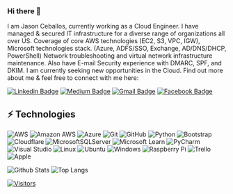 <!--
**jasonceballos29/jasonceballos29** is a ✨ _special_ ✨ repository because its `README.md` (this file) appears on your GitHub profile.

Here are some ideas to get you started:

- 🔭 I’m currently working on ...
- 🌱 I’m currently learning ...
- 👯 I’m looking to collaborate on ...
- 🤔 I’m looking for help with ...
- 💬 Ask me about ...
- 📫 How to reach me: ...
- 😄 Pronouns: ...
- ⚡ Fun fact: ...
-->
### Hi there 👋





I am Jason Ceballos, currently working as a Cloud Engineer. I have managed & secured IT infrastructure for a diverse range of organizations all over US. Coverage of core AWS technologies (EC2, S3, VPC, IGW), Microsoft technologies stack. (Azure, ADFS/SSO, Exchange, AD/DNS/DHCP, PowerShell) Network troubleshooting and virtual network infrastructure maintenance. Also have E-mail Security experience with DMARC, SPF, and DKIM. I am currently seeking new opportunities in the Cloud. Find out more about me & feel free to connect with me here:

[![Linkedin Badge](https://img.shields.io/badge/-JasonCeballos-blue?style=flat-square&logo=Linkedin&logoColor=white&link=https://www.linkedin.com/in/ludehsar/)](https://www.linkedin.com/in/jasonceballos/)
[![Medium Badge](https://img.shields.io/badge/jasonceballos-12100E?style=flat-square&logo=medium&logoColor=white&link=https://medium.com/@jasonceballos/)](https://medium.com/@jasonceballos)
[![Gmail Badge](https://img.shields.io/badge/-jasonceballos@gmail.com-c14438?style=flat-square&logo=Gmail&logoColor=white&link=mailto:jasonceballos@gmail.com)](mailto:jasonceballos@gmail.com)
[![Facebook Badge](https://img.shields.io/badge/jasonceballos-1877F2?style=flat-square&logo=facebook&logoColor=white&link=https://www.facebook.com/jasonceballos/)](https://www.facebook.com/jasonceballos/)


## ⚡ Technologies

![AWS](https://img.shields.io/badge/AWS-%23FF9900.svg?style=flat-square&logo=amazon-aws&logoColor=white)
![Amazon AWS](https://img.shields.io/badge/Amazon%20AWS-232F3E?style=flat-square&logo=amazon-aws)
![Azure](https://img.shields.io/badge/Azure-%230072C6.svg?style=flat-square&logo=microsoftazure&logoColor=white)
![Git](https://img.shields.io/badge/-Git-black?style=flat-square&logo=git)
![GitHub](https://img.shields.io/badge/-GitHub-181717?style=flat-square&logo=github)
![Python](https://img.shields.io/badge/-Python-black?style=flat-square&logo=Python)
![Bootstrap](https://img.shields.io/badge/-Bootstrap-563D7C?style=flat-square&logo=bootstrap)
![Cloudflare](https://img.shields.io/badge/Cloudflare-F38020?style=flat-square&logo=Cloudflare&logoColor=white)
![MicrosoftSQLServer](https://img.shields.io/badge/Microsoft%20SQL%20Sever-CC2927?style=flat-square&logo=microsoft%20sql%20server&logoColor=white)
![Microsoft Learn](https://img.shields.io/badge/Microsoft_Learn-258ffa?style=flat-square&logo=microsoft&logoColor=white)
![PyCharm](https://img.shields.io/badge/pycharm-143?style=flat-square&logo=pycharm&logoColor=black&color=black&labelColor=green)
![Visual Studio](https://img.shields.io/badge/Visual%20Studio-5C2D91.svg?style=flat-square&logo=visual-studio&logoColor=white)
![Linux](https://img.shields.io/badge/Linux-FCC624?style=flat-square&logo=linux&logoColor=black)
![Ubuntu](https://img.shields.io/badge/Ubuntu-E95420?style=flat-square&logo=ubuntu&logoColor=white)
![Windows](https://img.shields.io/badge/Windows-0078D6?style=flat-square&logo=windows&logoColor=white)
![Raspberry Pi](https://img.shields.io/badge/-RaspberryPi-C51A4A?style=flat-square&logo=Raspberry-Pi)
![Trello](https://img.shields.io/badge/Trello-%23026AA7.svg?style=flat-square&logo=Trello&logoColor=white)
![Apple](https://img.shields.io/badge/Apple-%23000000.svg?style=flat-square&logo=apple&logoColor=white)



![Github Stats](https://github-readme-stats.vercel.app/api?username=jasonceballos29&count_private=true&show_icons=true&include_all_commits=true)
![Top Langs](https://github-readme-stats.vercel.app/api/top-langs/?username=jasonceballos29&hide=TeX&layout=compact)



[![Visitors](https://api.visitorbadge.io/api/visitors?path=jasonceballos29%2Fjasonceballos29&label=VISITORS&countColor=%23263759)](https://visitorbadge.io/status?path=jasonceballos29%2Fjasonceballos29)
